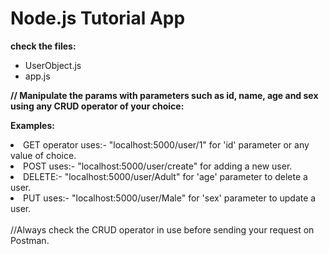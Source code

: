 # Node.js Tutorial App

**check the files:**

<ul>
<li>UserObject.js</li>
<li>app.js</li>
</ul>

**// Manipulate the params with parameters such as id, name, age and sex using any CRUD operator of your choice:**

**Examples:**
<li>GET operator uses:- "localhost:5000/user/1" for 'id' parameter or any value of choice.</li>
<li>POST uses:-   "localhost:5000/user/create" for adding a new user.</li>
<li>DELETE:-  "localhost:5000/user/Adult" for 'age' parameter to delete a user.</li>
<li>PUT uses:-   "localhost:5000/user/Male" for 'sex' parameter to update a user.</li>
<br>
//Always check the CRUD operator in use before sending your request on Postman.